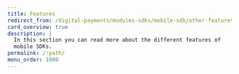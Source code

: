 ```yaml
---
title: Features
redirect_from: /digital-payments/modules-sdks/mobile-sdk/other-features
card_overview: true
description: |
  In this section you can read more about the different features of
  mobile SDKs.
permalink: /:path/
menu_order: 1000
---
```

